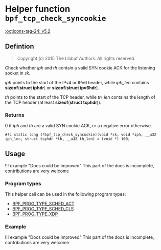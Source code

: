 # Helper function `bpf_tcp_check_syncookie`

<!-- [FEATURE_TAG](bpf_tcp_check_syncookie) -->
[:octicons-tag-24: v5.2](https://github.com/torvalds/linux/commit/399040847084a69f345e0a52fd62f04654e0fce3)
<!-- [/FEATURE_TAG] -->

## Defintion

> Copyright (c) 2015 The Libbpf Authors. All rights reserved.


<!-- [HELPER_FUNC_DEF] -->
Check whether _iph_ and _th_ contain a valid SYN cookie ACK for the listening socket in _sk_.

_iph_ points to the start of the IPv4 or IPv6 header, while _iph_len_ contains **sizeof**(**struct iphdr**) or **sizeof**(**struct ipv6hdr**).

_th_ points to the start of the TCP header, while _th_len_ contains the length of the TCP header (at least **sizeof**(**struct tcphdr**)).

### Returns

0 if _iph_ and _th_ are a valid SYN cookie ACK, or a negative error otherwise.

`#!c static long (*bpf_tcp_check_syncookie)(void *sk, void *iph, __u32 iph_len, struct tcphdr *th, __u32 th_len) = (void *) 100;`
<!-- [/HELPER_FUNC_DEF] -->

## Usage

!!! example "Docs could be improved"
    This part of the docs is incomplete, contributions are very welcome

### Program types

This helper call can be used in the following program types:

<!-- DO NOT EDIT MANUALLY -->
<!-- [HELPER_FUNC_PROG_REF] -->
 * [BPF_PROG_TYPE_SCHED_ACT](../program-type/BPF_PROG_TYPE_SCHED_ACT.md)
 * [BPF_PROG_TYPE_SCHED_CLS](../program-type/BPF_PROG_TYPE_SCHED_CLS.md)
 * [BPF_PROG_TYPE_XDP](../program-type/BPF_PROG_TYPE_XDP.md)
<!-- [/HELPER_FUNC_PROG_REF] -->

### Example

!!! example "Docs could be improved"
    This part of the docs is incomplete, contributions are very welcome

